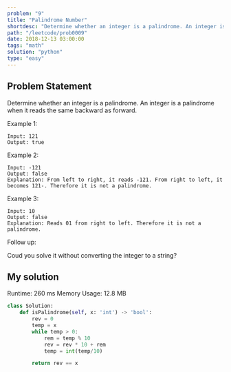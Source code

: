 ```yaml
---
problem: "9"
title: "Palindrome Number"
shortdesc: "Determine whether an integer is a palindrome. An integer is a palindrome when it reads the same backward as forward."
path: "/leetcode/prob0009"
date: 2018-12-13 03:00:00
tags: "math"
solution: "python"
type: "easy"
---
```


## Problem Statement

Determine whether an integer is a palindrome. An integer is a palindrome when it reads the same backward as forward.

Example 1:

```
Input: 121
Output: true
```

Example 2:

```
Input: -121
Output: false
Explanation: From left to right, it reads -121. From right to left, it becomes 121-. Therefore it is not a palindrome.
```

Example 3:

```
Input: 10
Output: false
Explanation: Reads 01 from right to left. Therefore it is not a palindrome.
```

Follow up:

Coud you solve it without converting the integer to a string?

## My solution

Runtime: 260 ms
Memory Usage: 12.8 MB

```python
class Solution:
    def isPalindrome(self, x: 'int') -> 'bool':
        rev = 0
        temp = x
        while temp > 0:
            rem = temp % 10
            rev = rev * 10 + rem
            temp = int(temp/10)

        return rev == x
```
